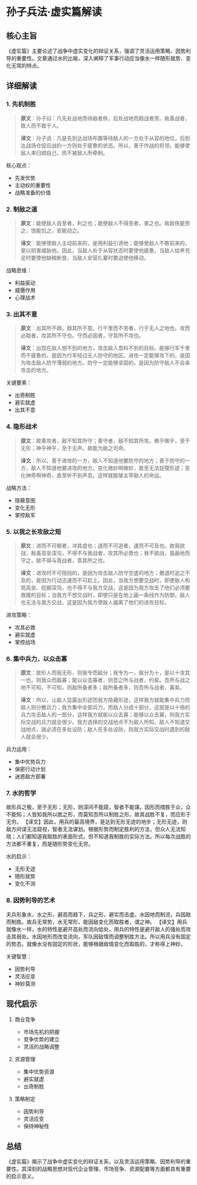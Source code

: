 # 孙子兵法·虚实篇解读

## 核心主旨
《虚实篇》主要论述了战争中虚实变化的辩证关系，强调了灵活运用策略、因势利导的重要性。文章通过水的比喻，深入阐释了军事行动应当像水一样随形就势、变化无常的特点。

## 详细解读

### 1. 先机制胜
> **原文**：孙子曰：凡先处战地而待敌者佚，后处战地而趋战者劳。故善战者，致人而不致于人。
>
> **译文**：孙子说：凡是先到达战场布置等待敌人的一方处于从容的地位，后到达战场仓促应战的一方则处于疲惫的状态。所以，善于作战的将领，能够使敌人来归顺自己，而不被敌人所牵制。

核心观点：
- 先发优势
- 主动权的重要性
- 战略准备的价值

### 2. 制敌之道
> **原文**：能使敌人自至者，利之也；能使敌人不得至者，害之也。故敌佚能劳之，饱能饥之，安能动之。
>
> **译文**：能够使敌人主动前来的，是用利益引诱他；能够使敌人不敢前来的，是以损害威胁他。因此，当敌人处于从容状态时要使他疲惫，当敌人给养充足时要使他缺粮断食，当敌人安营扎寨时要迫使他移动。

战略思维：
- 利益驱动
- 威慑作用
- 心理战术

### 3. 出其不意
> **原文**：出其所不趋，趋其所不意。行千里而不劳者，行于无人之地也。攻而必取者，攻其所不守也。守而必固者，守其所不攻也。
>
> **译文**：出现在敌人想不到的地方，攻击敌人意料不到的目标。能够行军千里而不疲惫的，是因为行军经过无人防守的地区。进攻一定能够攻下的，是因为攻击敌人防守薄弱的地方。防守一定能够坚固的，是因为防守敌人不会来攻击的地方。

关键要素：
- 出奇制胜
- 避实就虚
- 出其不意

### 4. 隐形战术
> **原文**：故善攻者，敌不知其所守；善守者，敌不知其所攻。微乎微乎，至于无形；神乎神乎，至于无声。故能为敌之司命。
>
> **译文**：所以，善于进攻的一方，敌人不知道他要防守的地方；善于防守的一方，敌人不知道他要进攻的地方。变化微妙啊微妙，直至无法捉摸形迹；变化神奇啊神奇，直至听不到声息。这样就能够主宰敌人的命运。

战略方法：
- 隐蔽意图
- 变化无形
- 掌控敌军

### 5. 以我之长攻敌之短
> **原文**：进而不可御者，冲其虚也；退而不可追者，速而不可及也。故我欲战，敌虽高垒深沟，不得不与我战者，攻其所必救也；我不欲战，虽画地而守之，敌不得与我战者，乖其所之也。
>
> **译文**：进攻时不可阻挡的，是因为攻击敌人防守空虚的地方；撤退时追之不及的，是因为行动迅速而不可赶上。因此，当我方想要交战时，即使敌人构筑高垒、挖掘深沟，也不得不与我方交战，这是因为我方攻击了他们必须要救援的目标；当我方不想交战时，即使只是在地上画一条线作为防御，敌人也无法与我方交战，这是因为我方使敌人偏离了他们的进攻目标。

进攻策略：
- 攻其必救
- 避实就虚
- 掌控战场

### 6. 集中兵力，以众击寡
> **原文**：故形人而我无形，则我专而敌分；我专为一，敌分为十，是以十攻其一也，则我众而敌寡；能以众击寡者，则吾之所与战者，约矣。吾所与战之地不可知，不可知，则敌所备者多；敌所备者多，则吾所与战者，寡矣。
>
> **译文**：所以，让敌人显露出形迹而我方隐藏形迹，这样我方就能集中兵力而敌人则分散兵力；我方集中全部兵力，而敌人分成十部分，这就是以十倍的兵力攻击敌人的一部分，这样我方就能以众击寡；能够以众击寡，则我方实际交战的兵力就会很少。我方选择的交战地点不为敌人所知，敌人不知道交战地点，就必须在多处设防；敌人在多处设防，则我方实际交战时遇到的敌人就会很少。

兵力运用：
- 集中优势兵力
- 保密行动计划
- 迷惑敌方部署

### 7. 水的哲学
故形兵之极，至于无形；无形，则深间不能窥，智者不能谋。因形而措胜于众，众不能知；人皆知我所以胜之形，而莫知吾所以制胜之形。故其战胜不复，而应形于无穷。
【译文】因此，用兵的最高境界，是达到无形无迹的地步；无形无迹，则敌方间谍无法窥视，智者无法谋划。根据形势而制定胜利的方法，但众人无法知晓；人们都知道我取胜的表面形式，但不知道我制胜的实际方法。所以每次战胜的方法都不重复，而是随形势变化无穷。

水的启示：
- 无形无迹
- 随形就势
- 变化不测

### 8. 因势利导的艺术
夫兵形象水，水之形，避高而趋下，兵之形，避实而击虚。水因地而制流，兵因敌而制胜。故兵无常势，水无常形，能因敌变化而取胜者，谓之神。
【译文】用兵就像水一样，水的特性是避开高处而流向低处，用兵的特性是避开敌人的强处而攻击其弱处。水因地形而改变流向，军队因敌情而调整制胜方法。所以用兵没有固定的势态，就像水没有固定的形状，能够根据敌情变化而取胜的，才称得上神妙。

关键智慧：
- 因势利导
- 灵活应变
- 神妙莫测

## 现代启示

1. 商业竞争
   - 市场先机的把握
   - 竞争优势的建立
   - 灵活的战略调整

2. 资源管理
   - 集中优势资源
   - 避实就虚
   - 出奇制胜

3. 策略制定
   - 因势利导
   - 灵活应变
   - 保持神秘性

## 总结
《虚实篇》揭示了战争中虚实变化的辩证关系，以及灵活运用策略、因势利导的重要性。其深刻的战略思想对现代企业管理、市场竞争、资源配置等方面都具有重要的启示意义。 